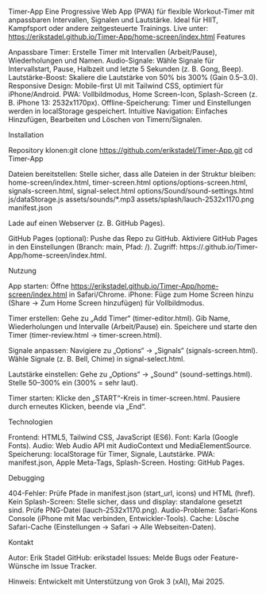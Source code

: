 Timer-App
Eine Progressive Web App (PWA) für flexible Workout-Timer mit anpassbaren Intervallen, Signalen und Lautstärke. Ideal für HIIT, Kampfsport oder andere zeitgesteuerte Trainings.
Live unter: https://erikstadel.github.io/Timer-App/home-screen/index.html
Features

Anpassbare Timer: Erstelle Timer mit Intervallen (Arbeit/Pause), Wiederholungen und Namen.
Audio-Signale: Wähle Signale für Intervallstart, Pause, Halbzeit und letzte 5 Sekunden (z. B. Gong, Beep).
Lautstärke-Boost: Skaliere die Lautstärke von 50% bis 300% (Gain 0.5–3.0).
Responsive Design: Mobile-first UI mit Tailwind CSS, optimiert für iPhone/Android.
PWA: Vollbildmodus, Home Screen-Icon, Splash-Screen (z. B. iPhone 13: 2532x1170px).
Offline-Speicherung: Timer und Einstellungen werden in localStorage gespeichert.
Intuitive Navigation: Einfaches Hinzufügen, Bearbeiten und Löschen von Timern/Signalen.

Installation

Repository klonen:git clone https://github.com/erikstadel/Timer-App.git
cd Timer-App


Dateien bereitstellen:
Stelle sicher, dass alle Dateien in der Struktur bleiben:
home-screen/index.html, timer-screen.html
options/options-screen.html, signals-screen.html, signal-select.html
options/Sound/sound-settings.html
js/dataStorage.js
assets/sounds/*.mp3
assets/splash/lauch-2532x1170.png
manifest.json


Lade auf einen Webserver (z. B. GitHub Pages).


GitHub Pages (optional):
Pushe das Repo zu GitHub.
Aktiviere GitHub Pages in den Einstellungen (Branch: main, Pfad: /).
Zugriff: https://<username>.github.io/Timer-App/home-screen/index.html.



Nutzung

App starten:
Öffne https://erikstadel.github.io/Timer-App/home-screen/index.html in Safari/Chrome.
iPhone: Füge zum Home Screen hinzu (Share → Zum Home Screen hinzufügen) für Vollbildmodus.


Timer erstellen:
Gehe zu „Add Timer“ (timer-editor.html).
Gib Name, Wiederholungen und Intervalle (Arbeit/Pause) ein.
Speichere und starte den Timer (timer-review.html → timer-screen.html).


Signale anpassen:
Navigiere zu „Options“ → „Signals“ (signals-screen.html).
Wähle Signale (z. B. Bell, Chime) in signal-select.html.


Lautstärke einstellen:
Gehe zu „Options“ → „Sound“ (sound-settings.html).
Stelle 50–300% ein (300% = sehr laut).


Timer starten:
Klicke den „START“-Kreis in timer-screen.html.
Pausiere durch erneutes Klicken, beende via „End“.



Technologien

Frontend: HTML5, Tailwind CSS, JavaScript (ES6).
Font: Karla (Google Fonts).
Audio: Web Audio API mit AudioContext und MediaElementSource.
Speicherung: localStorage für Timer, Signale, Lautstärke.
PWA: manifest.json, Apple Meta-Tags, Splash-Screen.
Hosting: GitHub Pages.


Debugging

404-Fehler: Prüfe Pfade in manifest.json (start_url, icons) und HTML (href).
Kein Splash-Screen: Stelle sicher, dass <meta name="apple-mobile-web-app-capable" content="yes"> und display: standalone gesetzt sind. Prüfe PNG-Datei (lauch-2532x1170.png).
Audio-Probleme: Safari-Kons Console (iPhone mit Mac verbinden, Entwickler-Tools).
Cache: Lösche Safari-Cache (Einstellungen → Safari → Alle Webseiten-Daten).

Kontakt

Autor: Erik Stadel
GitHub: erikstadel
Issues: Melde Bugs oder Feature-Wünsche im Issue Tracker.


Hinweis: Entwickelt mit Unterstützung von Grok 3 (xAI), Mai 2025.
